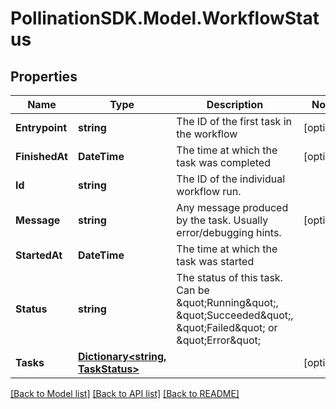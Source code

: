 
# PollinationSDK.Model.WorkflowStatus

## Properties

Name | Type | Description | Notes
------------ | ------------- | ------------- | -------------
**Entrypoint** | **string** | The ID of the first task in the workflow | [optional] 
**FinishedAt** | **DateTime** | The time at which the task was completed | [optional] 
**Id** | **string** | The ID of the individual workflow run. | 
**Message** | **string** | Any message produced by the task. Usually error/debugging hints. | [optional] 
**StartedAt** | **DateTime** | The time at which the task was started | 
**Status** | **string** | The status of this task. Can be \&quot;Running\&quot;, \&quot;Succeeded\&quot;, \&quot;Failed\&quot; or \&quot;Error\&quot; | 
**Tasks** | [**Dictionary&lt;string, TaskStatus&gt;**](TaskStatus.md) |  | [optional] 

[[Back to Model list]](../README.md#documentation-for-models)
[[Back to API list]](../README.md#documentation-for-api-endpoints)
[[Back to README]](../README.md)

